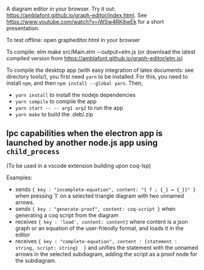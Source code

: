 A diagram editor in your browser. Try it out: https://amblafont.github.io/graph-editor/index.html.
See https://www.youtube.com/watch?v=iWSw4RK8wEk for a short presentation. 

To test offline: open grapheditor.html in your browser

To compile: elm make src/Main.elm --output=elm.js
(or download the latest compiled version from https://amblafont.github.io/graph-editor/elm.js)

To compile the desktop app (with easy integration of latex documents: see directory tools/), you
first need `yarn` to be installed. For this, you need to install `npm`, and then `npm install --global yarn`.
Then,

- `yarn install` to install the nodejs dependencies
- `yarn compile` to compile the app
- `yarn start -- -- arg1 arg2` to run the app
- `yarn make` to build the .deb/.zip


Ipc capabilities when the electron app is launched by another node.js app using `child_process`
---------------
(To be used in a vscode extension building upon coq-lsp)

Examples:
- sends `{ key : "incomplete-equation", content: "{ f ; {_} = {_}}" }`
 when pressing 'I' on a selected triangle diagram with two unnamed arrows.
- sends `{ key : "generate-proof", content: coq-script }`
 when generating a coq script from the diagram
- receives `{ key : 'load', content: content}` where content is
  a json graph or an equation of the user-friendly format, and loads it 
  in the editor
- receives `{ key : "complete-equation", content : {statement : string, script: string}  }` 
   and unifies the statement with the unnamed arrows
   in the selected subdiagram, adding the script as a proof node for the subdiagram.





